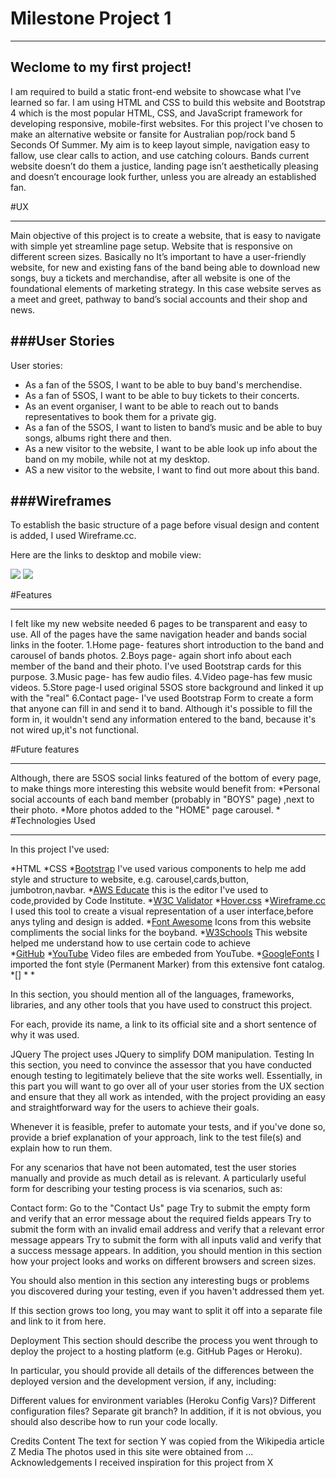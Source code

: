 # Milestone Project 1
****************************************************************************************************************************************************************

Weclome to my first project! 
------------------------------------
I am required to build a static front-end website to showcase what I've learned so far.
I am using HTML and CSS to build this website and Bootstrap 4 which is the most popular HTML, CSS, and JavaScript framework for developing responsive, mobile-first websites.
 For this project I've chosen to make an alternative website or fansite for Australian pop/rock band 5 Seconds Of Summer. My aim is to keep layout simple, navigation easy to fallow, use clear calls to action, and use catching colours. 
Bands current website doesn’t do them a justice, landing page isn’t aesthetically pleasing and doesn’t encourage look further, unless you are already an established fan.


#UX
****************************************************************************************************************************************************************
Main objective of this project is to create a website, that is easy to navigate with simple yet streamline page setup. Website that is responsive on different screen sizes. Basically no
It’s important to have a user-friendly website, for new and existing fans of the band being able to download new songs, buy a tickets and merchandise, after all website is one of the foundational elements of marketing strategy. In this case website serves as a meet and greet, pathway to band’s social accounts and their shop and news.

###User Stories
----------------------------------------------------------------------------------------------------------------------------------------------------------------
User stories:

+	As a fan of the 5SOS, I want to be able to buy band's merchendise. 
+	As a fan of 5SOS, I want to be able to buy tickets to their concerts.
+	As an event organiser, I want to be able to reach out to bands representatives to book them for a private gig.
+	As a fan of the 5SOS, I want to listen to band’s music and be able to buy songs, albums right there and then.
+	As a new visitor to the website, I want to be able look up info about the band on my mobile, while not at my desktop.
+	AS a new visitor to the website, I want to find out more about this band.

###Wireframes
--------------------------------------------------------------------------------------------------------------------------------------------------------------
To establish the basic structure of a page before visual design and content is added, I used Wireframe.cc.

Here are the links to desktop and mobile view:

![](https://wireframe.cc/pro/pp/e44ecfde7280627)
![](https://wireframe.cc/pro/pp/29d6b4c9e265965)

#Features
****************************************************************************************************************************************************************

I felt like my new website needed 6 pages to be transparent and easy to use. All of the pages have the same navigation header and bands social links in the footer.
1.Home page- features short introduction to the band and carousel of bands photos.
2.Boys page- again short info about each member of the band and their photo. I've used Bootstrap cards for this purpose.
3.Music page- has few audio files.
4.Video page-has few music videos.
5.Store page-I used original 5SOS store background and linked it up with the "real"
6.Contact page- I've used Bootstrap Form to create a form that anyone can fill in and send it to band.
Although it's possible to fill the form in, it wouldn't send any information entered to the band, because it's not wired up,it's not functional.

#Future features
****************************************************************************************************************************************************************
Although, there are 5SOS social links featured of the bottom of every page, to make things more interesting this website would benefit from:
*Personal social accounts of each band member (probably in "BOYS" page) ,next to their photo.
*More photos added to the "HOME" page carousel.
*
#Technologies Used
*****************************************************************************************************************************************************************
In this project I've used:

*HTML
*CSS
*[Bootstrap](https://getbootstrap.com/) I've used various components to help me add style and structure to website, e.g. carousel,cards,button, jumbotron,navbar.
*[AWS Educate](https://www.awseducate.com/student/s/) this is the editor I've used to code,provided by Code Institute.
*[W3C Validator](https://validator.w3.org/#validate_by_input)
*[Hover.css](https://ianlunn.github.io/Hover/)
*[Wireframe.cc](https://wireframe.cc/pro/login.php) I used this tool to create a visual representation of a user interface,before anys tyling and design is added. 
*[Font Awesome](https://fontawesome.com/) Icons from this website compliments the social links for the boyband.
*[W3Schools](https://www.w3schools.com/default.asp) This website helped me understand how to use certain code to achieve  
*[GitHub](https://github.com/)
*[YouTube](https://www.youtube.com/) Video files are embeded from YouTube.
*[GoogleFonts](https://fonts.google.com/) I imported the font style (Permanent Marker) from this extensive font catalog.
*[]
*
*

In this section, you should mention all of the languages, frameworks, libraries, and any other tools that you have used to construct this project.


For each, provide its name, a link to its official site and a short sentence of why it was used.

JQuery
The project uses JQuery to simplify DOM manipulation.
Testing
In this section, you need to convince the assessor that you have conducted enough testing to legitimately believe that the site works well. Essentially, in this part you will want to go over all of your user stories from the UX section and ensure that they all work as intended, with the project providing an easy and straightforward way for the users to achieve their goals.

Whenever it is feasible, prefer to automate your tests, and if you've done so, provide a brief explanation of your approach, link to the test file(s) and explain how to run them.

For any scenarios that have not been automated, test the user stories manually and provide as much detail as is relevant. A particularly useful form for describing your testing process is via scenarios, such as:

Contact form:
Go to the "Contact Us" page
Try to submit the empty form and verify that an error message about the required fields appears
Try to submit the form with an invalid email address and verify that a relevant error message appears
Try to submit the form with all inputs valid and verify that a success message appears.
In addition, you should mention in this section how your project looks and works on different browsers and screen sizes.

You should also mention in this section any interesting bugs or problems you discovered during your testing, even if you haven't addressed them yet.

If this section grows too long, you may want to split it off into a separate file and link to it from here.

Deployment
This section should describe the process you went through to deploy the project to a hosting platform (e.g. GitHub Pages or Heroku).

In particular, you should provide all details of the differences between the deployed version and the development version, if any, including:

Different values for environment variables (Heroku Config Vars)?
Different configuration files?
Separate git branch?
In addition, if it is not obvious, you should also describe how to run your code locally.

Credits
Content
The text for section Y was copied from the Wikipedia article Z
Media
The photos used in this site were obtained from ...
Acknowledgements
I received inspiration for this project from X
 
